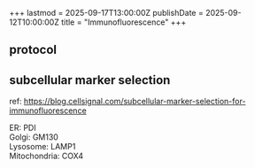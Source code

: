 +++
lastmod = 2025-09-17T13:00:00Z
publishDate = 2025-09-12T10:00:00Z
title = "Immunofluorescence"
+++

## protocol

## subcellular marker selection

ref: https://blog.cellsignal.com/subcellular-marker-selection-for-immunofluorescence

ER: PDI  
Golgi: GM130  
Lysosome: LAMP1  
Mitochondria: COX4  

